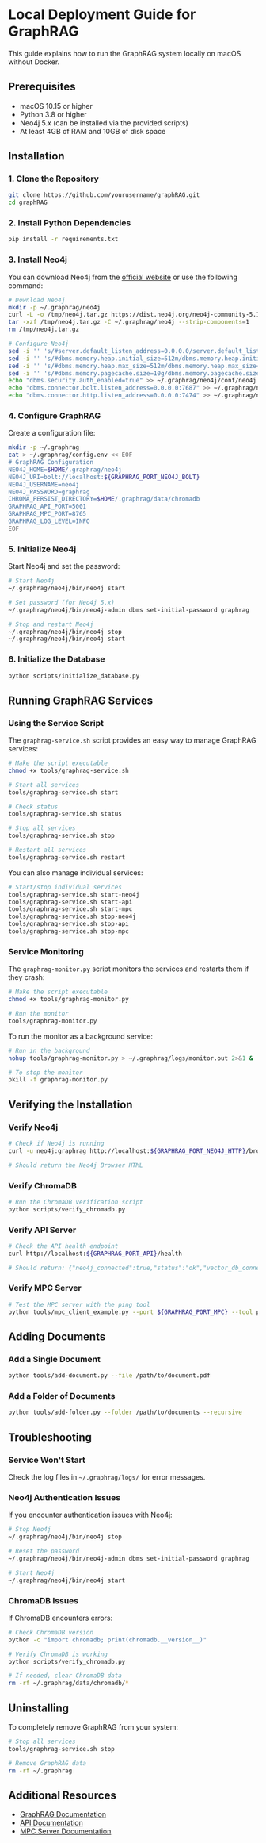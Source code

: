 # Local Deployment Guide for GraphRAG

This guide explains how to run the GraphRAG system locally on macOS without Docker.

## Prerequisites

- macOS 10.15 or higher
- Python 3.8 or higher
- Neo4j 5.x (can be installed via the provided scripts)
- At least 4GB of RAM and 10GB of disk space

## Installation

### 1. Clone the Repository

```bash
git clone https://github.com/yourusername/graphRAG.git
cd graphRAG
```

### 2. Install Python Dependencies

```bash
pip install -r requirements.txt
```

### 3. Install Neo4j

You can download Neo4j from the [official website](https://neo4j.com/download-center/) or use the following command:

```bash
# Download Neo4j
mkdir -p ~/.graphrag/neo4j
curl -L -o /tmp/neo4j.tar.gz https://dist.neo4j.org/neo4j-community-5.18.1-unix.tar.gz
tar -xzf /tmp/neo4j.tar.gz -C ~/.graphrag/neo4j --strip-components=1
rm /tmp/neo4j.tar.gz

# Configure Neo4j
sed -i '' 's/#server.default_listen_address=0.0.0.0/server.default_listen_address=0.0.0.0/g' ~/.graphrag/neo4j/conf/neo4j.conf
sed -i '' 's/#dbms.memory.heap.initial_size=512m/dbms.memory.heap.initial_size=1024m/g' ~/.graphrag/neo4j/conf/neo4j.conf
sed -i '' 's/#dbms.memory.heap.max_size=512m/dbms.memory.heap.max_size=2048m/g' ~/.graphrag/neo4j/conf/neo4j.conf
sed -i '' 's/#dbms.memory.pagecache.size=10g/dbms.memory.pagecache.size=1024m/g' ~/.graphrag/neo4j/conf/neo4j.conf
echo "dbms.security.auth_enabled=true" >> ~/.graphrag/neo4j/conf/neo4j.conf
echo "dbms.connector.bolt.listen_address=0.0.0.0:7687" >> ~/.graphrag/neo4j/conf/neo4j.conf
echo "dbms.connector.http.listen_address=0.0.0.0:7474" >> ~/.graphrag/neo4j/conf/neo4j.conf
```

### 4. Configure GraphRAG

Create a configuration file:

```bash
mkdir -p ~/.graphrag
cat > ~/.graphrag/config.env << EOF
# GraphRAG Configuration
NEO4J_HOME=$HOME/.graphrag/neo4j
NEO4J_URI=bolt://localhost:${GRAPHRAG_PORT_NEO4J_BOLT}
NEO4J_USERNAME=neo4j
NEO4J_PASSWORD=graphrag
CHROMA_PERSIST_DIRECTORY=$HOME/.graphrag/data/chromadb
GRAPHRAG_API_PORT=5001
GRAPHRAG_MPC_PORT=8765
GRAPHRAG_LOG_LEVEL=INFO
EOF
```

### 5. Initialize Neo4j

Start Neo4j and set the password:

```bash
# Start Neo4j
~/.graphrag/neo4j/bin/neo4j start

# Set password (for Neo4j 5.x)
~/.graphrag/neo4j/bin/neo4j-admin dbms set-initial-password graphrag

# Stop and restart Neo4j
~/.graphrag/neo4j/bin/neo4j stop
~/.graphrag/neo4j/bin/neo4j start
```

### 6. Initialize the Database

```bash
python scripts/initialize_database.py
```

## Running GraphRAG Services

### Using the Service Script

The `graphrag-service.sh` script provides an easy way to manage GraphRAG services:

```bash
# Make the script executable
chmod +x tools/graphrag-service.sh

# Start all services
tools/graphrag-service.sh start

# Check status
tools/graphrag-service.sh status

# Stop all services
tools/graphrag-service.sh stop

# Restart all services
tools/graphrag-service.sh restart
```

You can also manage individual services:

```bash
# Start/stop individual services
tools/graphrag-service.sh start-neo4j
tools/graphrag-service.sh start-api
tools/graphrag-service.sh start-mpc
tools/graphrag-service.sh stop-neo4j
tools/graphrag-service.sh stop-api
tools/graphrag-service.sh stop-mpc
```

### Service Monitoring

The `graphrag-monitor.py` script monitors the services and restarts them if they crash:

```bash
# Make the script executable
chmod +x tools/graphrag-monitor.py

# Run the monitor
tools/graphrag-monitor.py
```

To run the monitor as a background service:

```bash
# Run in the background
nohup tools/graphrag-monitor.py > ~/.graphrag/logs/monitor.out 2>&1 &

# To stop the monitor
pkill -f graphrag-monitor.py
```

## Verifying the Installation

### Verify Neo4j

```bash
# Check if Neo4j is running
curl -u neo4j:graphrag http://localhost:${GRAPHRAG_PORT_NEO4J_HTTP}/browser/

# Should return the Neo4j Browser HTML
```

### Verify ChromaDB

```bash
# Run the ChromaDB verification script
python scripts/verify_chromadb.py
```

### Verify API Server

```bash
# Check the API health endpoint
curl http://localhost:${GRAPHRAG_PORT_API}/health

# Should return: {"neo4j_connected":true,"status":"ok","vector_db_connected":true,"version":"1.0.0"}
```

### Verify MPC Server

```bash
# Test the MPC server with the ping tool
python tools/mpc_client_example.py --port ${GRAPHRAG_PORT_MPC} --tool ping
```

## Adding Documents

### Add a Single Document

```bash
python tools/add-document.py --file /path/to/document.pdf
```

### Add a Folder of Documents

```bash
python tools/add-folder.py --folder /path/to/documents --recursive
```

## Troubleshooting

### Service Won't Start

Check the log files in `~/.graphrag/logs/` for error messages.

### Neo4j Authentication Issues

If you encounter authentication issues with Neo4j:

```bash
# Stop Neo4j
~/.graphrag/neo4j/bin/neo4j stop

# Reset the password
~/.graphrag/neo4j/bin/neo4j-admin dbms set-initial-password graphrag

# Start Neo4j
~/.graphrag/neo4j/bin/neo4j start
```

### ChromaDB Issues

If ChromaDB encounters errors:

```bash
# Check ChromaDB version
python -c "import chromadb; print(chromadb.__version__)"

# Verify ChromaDB is working
python scripts/verify_chromadb.py

# If needed, clear ChromaDB data
rm -rf ~/.graphrag/data/chromadb/*
```

## Uninstalling

To completely remove GraphRAG from your system:

```bash
# Stop all services
tools/graphrag-service.sh stop

# Remove GraphRAG data
rm -rf ~/.graphrag
```

## Additional Resources

- [GraphRAG Documentation](./README.md)
- [API Documentation](./api_documentation.md)
- [MPC Server Documentation](./mpc_server_setup.md)
